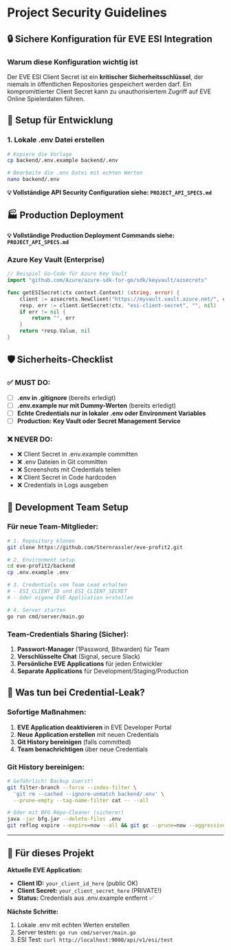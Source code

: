 # Project Security Guidelines

## 🔒 Sichere Konfiguration für EVE ESI Integration

### Warum diese Konfiguration wichtig ist
Der EVE ESI Client Secret ist ein **kritischer Sicherheitsschlüssel**, der niemals in öffentlichen Repositories gespeichert werden darf. Ein kompromittierter Client Secret kann zu unauthorisiertem Zugriff auf EVE Online Spielerdaten führen.

## 🚀 Setup für Entwicklung

### 1. Lokale .env Datei erstellen
```bash
# Kopiere die Vorlage
cp backend/.env.example backend/.env

# Bearbeite die .env Datei mit echten Werten
nano backend/.env
```

**💡 Vollständige API Security Configuration siehe: `PROJECT_API_SPECS.md`**

## 🏭 Production Deployment

**💡 Vollständige Production Deployment Commands siehe: `PROJECT_API_SPECS.md`**

### Azure Key Vault (Enterprise)
```go
// Beispiel Go-Code für Azure Key Vault
import "github.com/Azure/azure-sdk-for-go/sdk/keyvault/azsecrets"

func getESISecret(ctx context.Context) (string, error) {
    client := azsecrets.NewClient("https://myvault.vault.azure.net/", cred, nil)
    resp, err := client.GetSecret(ctx, "esi-client-secret", "", nil)
    if err != nil {
        return "", err
    }
    return *resp.Value, nil
}
```

## 🛡️ Sicherheits-Checklist

### ✅ MUST DO:
- [ ] **.env in .gitignore** (bereits erledigt)
- [ ] **.env.example nur mit Dummy-Werten** (bereits erledigt)
- [ ] **Echte Credentials nur in lokaler .env oder Environment Variables**
- [ ] **Production: Key Vault oder Secret Management Service**

### ❌ NEVER DO:
- ❌ Client Secret in .env.example committen
- ❌ .env Dateien in Git committen
- ❌ Screenshots mit Credentials teilen
- ❌ Client Secret in Code hardcoden
- ❌ Credentials in Logs ausgeben

## 🔧 Development Team Setup

### Für neue Team-Mitglieder:
```bash
# 1. Repository klonen
git clone https://github.com/Sternrassler/eve-profit2.git

# 2. Environment setup
cd eve-profit2/backend
cp .env.example .env

# 3. Credentials vom Team Lead erhalten
# - ESI_CLIENT_ID und ESI_CLIENT_SECRET
# - Oder eigene EVE Application erstellen

# 4. Server starten
go run cmd/server/main.go
```

### Team-Credentials Sharing (Sicher):
1. **Passwort-Manager** (1Password, Bitwarden) für Team
2. **Verschlüsselte Chat** (Signal, secure Slack)
3. **Persönliche EVE Applications** für jeden Entwickler
4. **Separate Applications** für Development/Staging/Production

## 🚨 Was tun bei Credential-Leak?

### Sofortige Maßnahmen:
1. **EVE Application deaktivieren** in EVE Developer Portal
2. **Neue Application erstellen** mit neuen Credentials
3. **Git History bereinigen** (falls committed)
4. **Team benachrichtigen** über neue Credentials

### Git History bereinigen:
```bash
# Gefährlich! Backup zuerst!
git filter-branch --force --index-filter \
  'git rm --cached --ignore-unmatch backend/.env' \
  --prune-empty --tag-name-filter cat -- --all

# Oder mit BFG Repo-Cleaner (sicherer)
java -jar bfg.jar --delete-files .env
git reflog expire --expire=now --all && git gc --prune=now --aggressive
```

---

## 🎯 Für dieses Projekt

**Aktuelle EVE Application:**
- **Client ID:** `your_client_id_here` (public OK)
- **Client Secret:** `your_client_secret_here` (PRIVATE!)
- **Status:** Credentials aus .env.example entfernt ✅

**Nächste Schritte:**
1. Lokale .env mit echten Werten erstellen
2. Server testen: `go run cmd/server/main.go`
3. ESI Test: `curl http://localhost:9000/api/v1/esi/test`
